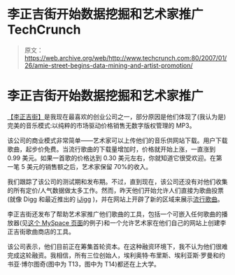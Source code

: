 # 李正吉街开始数据挖掘和艺术家推广 TechCrunch

> 原文：<https://web.archive.org/web/http://www.techcrunch.com:80/2007/01/26/amie-street-begins-data-mining-and-artist-promotion/>

# 李正吉街开始数据挖掘和艺术家推广

 [](https://web.archive.org/web/20220928194258/http://www.amiestreet.com/) [【李正吉街】](https://web.archive.org/web/20220928194258/http://www.beta.techcrunch.com/2006/10/04/amie-street-takes-innovative-music-model-into-beta/)是我现在最喜欢的创业公司之一，部分原因是他们体现了(我认为是)完美的音乐模式:以纯粹的市场驱动价格销售无数字版权管理的 MP3。

该公司的商业模式非常简单——艺术家可以上传他们的音乐供网站下载。用户下载歌曲，起步价免费。当流行歌曲的下载量增加时，价格就开始上涨，一直涨到 0.99 美元。如果一首歌的价格达到 0.30 美元左右，你就知道它很受欢迎。在第一笔 5 美元的销售额之后，艺术家保留 70%的收入。

我们跟踪了该公司的测试期和发布期。不过，直到现在，该公司还没有对他们收集的所有定价/人气数据做太多工作。然而，昨天他们开始允许人们直接为歌曲投票(就像 Digg 和最近推出的 [iJigg](https://web.archive.org/web/20220928194258/http://www.beta.techcrunch.com/2007/01/18/jigg-that-music/) )，并在网站上开辟了新的区域来展示[流行歌曲](https://web.archive.org/web/20220928194258/http://amiestreet.com/recs/buzzing/today/)。

李正吉街还发布了帮助艺术家推广他们歌曲的工具，包括一个可嵌入任何歌曲的播放器(见[这个 MySpace 页面](https://web.archive.org/web/20220928194258/http://myspace.com/wheremusiclives)的例子)和一个允许艺术家在他们自己的网站上创建李正吉街歌曲商店的工具。

该公司表示，他们目前正在筹集首轮资本。在这种融资环境下，我不认为他们很难完成这轮融资。我相信，所有三位创始人，埃利奥特·布里斯、埃利亚斯·罗曼和约书亚·博尔图奇(图中为 T13，图中为 T14)都还在上大学。